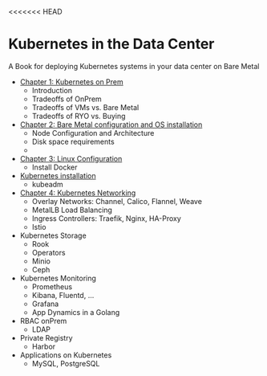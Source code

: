 <<<<<<< HEAD
# Kubernetes in the Data Center

A Book for deploying Kubernetes systems in your data center on Bare Metal

* [Chapter 1: Kubernetes on Prem](chapters/01-onprem.md)
	* Introduction
	* Tradeoffs of OnPrem
	* Tradeoffs of VMs vs. Bare Metal
	* Tradeoffs of RYO vs. Buying
* [Chapter 2: Bare Metal configuration and OS installation](chapters/02-bminstall.md)
	* Node Configuration and Architecture
	* Disk space requirements
	* 
* [Chapter 3: Linux Configuration](chapters/03-LinuxConfig.md)
	* Install Docker
* [Kubernetes installation](chapters/04-KubernetesInstallation.md)
	* kubeadm
* [Chapter 4: Kubernetes Networking](chapters/05-networking.md)
	* Overlay Networks: Channel, Calico, Flannel, Weave
	* MetalLB Load Balancing
	* Ingress Controllers: Traefik, Nginx, HA-Proxy
	* Istio
* Kubernetes Storage
	* Rook
	* Operators
	* Minio
	* Ceph
* Kubernetes Monitoring
	* Prometheus
	* Kibana, Fluentd, ...
	* Grafana
	* App Dynamics in a Golang
* RBAC onPrem
	* LDAP
* Private Registry
	* Harbor
* Applications on Kubernetes
	* MySQL, PostgreSQL
